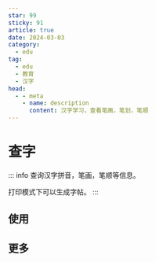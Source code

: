 ```yaml
---
star: 99
sticky: 91
article: true
date: 2024-03-03
category:
  - edu
tag:
  - edu
  - 教育
  - 汉字
head:
  - - meta
    - name: description
      content: 汉字学习，查看笔画，笔划，笔顺
---
```


# 查字

::: info
查询汉字拼音，笔画，笔顺等信息。

打印模式下可以生成字帖。
:::

## 使用

<Chazi />

## 更多

<VPCard
  title="一年级语文下册识字"
  desc="一年级语文下册生字学习，可打印字贴"
  link="./xiaoxue-yuwen-1-xia.html"
/>

<VPCard
  title="一年级语文下册识字卡片"
  desc="一年级语文下册生字学习，可打印识字卡片"
  link="./xiaoxue-yuwen-1-xia-hanzi-kapian.html"
/>

<VPCard
  title="二年级语文上册识字"
  desc="二年级语文上册生字学习，可打印字帖"
  link="./xiaoxue-yuwen-2-shang.html"
/>

<VPCard
  title="二年级语文上册识字卡片"
  desc="二年级语文上册生字学习，可打印识字卡片"
  link="./xiaoxue-yuwen-2-shang-hanzi-kapian.html"
/>
